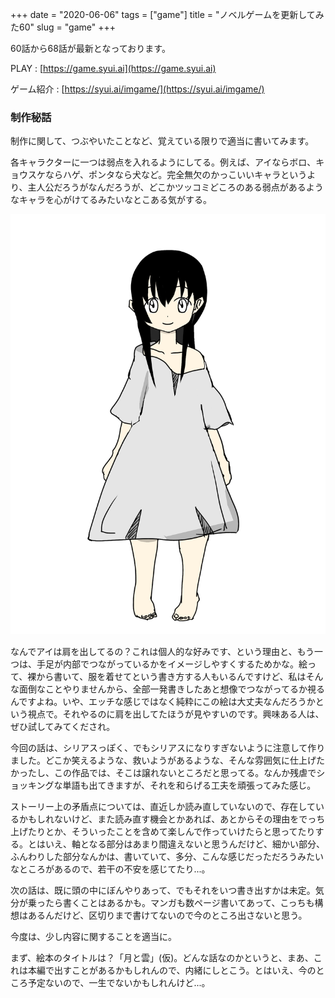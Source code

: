 +++
date = "2020-06-06"
tags = ["game"]
title = "ノベルゲームを更新してみた60"
slug = "game"
+++

60話から68話が最新となっております。

PLAY : [https://game.syui.ai](https://game.syui.ai)

ゲーム紹介 : [https://syui.ai/imgame/](https://syui.ai/imgame/)

### 制作秘話

制作に関して、つぶやいたことなど、覚えている限りで適当に書いてみます。

各キャラクターに一つは弱点を入れるようにしてる。例えば、アイならボロ、キョウスケならハゲ、ポンタなら犬など。完全無欠のかっこいいキャラというより、主人公だろうがなんだろうが、どこかツッコミどころのある弱点があるようなキャラを心がけてるみたいなとこある気がする。

![](/img/game/c_yui.png)

なんでアイは肩を出してるの？これは個人的な好みです、という理由と、もう一つは、手足が内部でつながっているかをイメージしやすくするためかな。絵って、裸から書いて、服を着せてという書き方する人もいるんですけど、私はそんな面倒なことやりませんから、全部一発書きしたあと想像でつながってるか視るんですよね。いや、エッチな感じではなく純粋にこの絵は大丈夫なんだろうかという視点で。それやるのに肩を出してたほうが見やすいのです。興味ある人は、ぜひ試してみてくだされ。

今回の話は、シリアスっぽく、でもシリアスになりすぎないように注意して作りました。どこか笑えるような、救いようがあるような、そんな雰囲気に仕上げたかったし、この作品では、そこは譲れないところだと思ってる。なんか残虐でショッキングな単語も出てきますが、それを和らげる工夫を頑張ってみた感じ。

ストーリー上の矛盾点については、直近しか読み直していないので、存在しているかもしれないけど、また読み直す機会とかあれば、あとからその理由をでっち上げたりとか、そういったことを含めて楽しんで作っていけたらと思ってたりする。とはいえ、軸となる部分はあまり間違えないと思うんだけど、細かい部分、ふんわりした部分なんかは、書いていて、多分、こんな感じだっただろうみたいなところがあるので、若干の不安を感じてたり...。

次の話は、既に頭の中にぼんやりあって、でもそれをいつ書き出すかは未定。気分が乗ったら書くことはあるかも。マンガも数ページ書いてあって、こっちも構想はあるんだけど、区切りまで書けてないので今のところ出さないと思う。

今度は、少し内容に関することを適当に。

まず、絵本のタイトルは？「月と雲」(仮)。どんな話なのかというと、まあ、これは本編で出すことがあるかもしれんので、内緒にしとこう。とはいえ、今のところ予定ないので、一生でないかもしれんけど...。

